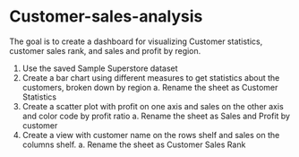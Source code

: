 # Customer-sales-analysis
The goal is to create a dashboard for visualizing Customer statistics, customer sales rank, and sales and profit by region.
1.	Use the saved Sample Superstore dataset
2.	Create a bar chart using different measures to get statistics about the customers, broken down by region
a.	Rename the sheet as Customer Statistics
3.	Create a scatter plot with profit on one axis and sales on the other axis and color code by profit ratio
a.	Rename the sheet as Sales and Profit by customer
4.	Create a view with customer name on the rows shelf and sales on the columns shelf.
a.	Rename the sheet as Customer Sales Rank

